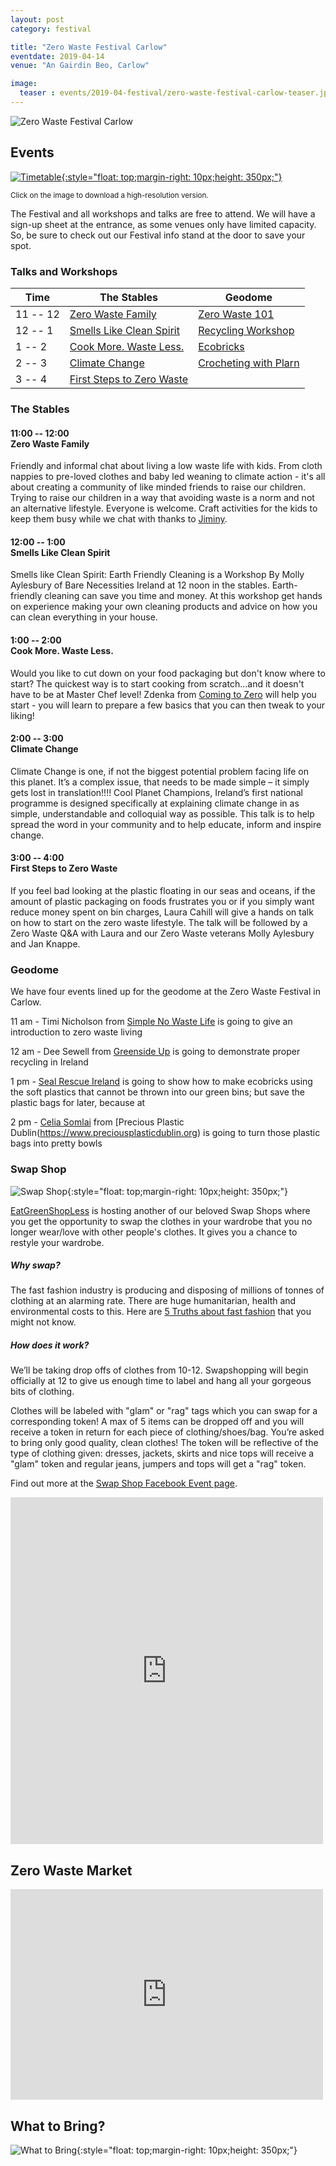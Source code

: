 ```yaml
---
layout: post
category: festival

title: "Zero Waste Festival Carlow"
eventdate: 2019-04-14
venue: "An Gairdin Beo, Carlow"

image:
  teaser : events/2019-04-festival/zero-waste-festival-carlow-teaser.jpg
---
```


<picture> <source media="(min-width: 650px)" srcset="/images/events/2019-04-festival/carlow-zero-waste-festival-logo-wide.jpg"> <img src="/images/events/2019-04-festival/carlow-zero-waste-festival-logo-long.jpg" alt="Zero Waste Festival Carlow" style="width:auto;"> </picture>



## Events

[![Timetable](/images/events/2019-04-festival/carlow-timetable.jpg "Timetable"){:style="float: top;margin-right: 10px;height: 350px;"}](/images/events/2019-04-festival/carlow-timetable.jpg)

<sup>Click on the image to download a high-resolution version.</sup>

The Festival and all workshops and talks are free to attend. We will have a sign-up sheet at the entrance, as some venues only have limited capacity. So, be sure to check out our Festival info stand at the door to save your spot.

### Talks and Workshops

| Time     | The Stables                                   | Geodome                                        |
|----------|-----------------------------------------------|------------------------------------------------|
| 11 -- 12 | [Zero Waste Family](#family)                  | [Zero Waste 101](#geodome)                         |
| 12 -- 1  | [Smells Like Clean Spirit](#spirit)           | [Recycling Workshop](#geodome)               |
| 1 -- 2   | [Cook More. Waste Less.](#cook)               | [Ecobricks](#geodome)                        |
| 2 -- 3   | [Climate Change](#climate)                    | [Crocheting with Plarn](#geodome)                |
| 3 -- 4   | [First Steps to Zero Waste](#steps)           |                                                |

### The Stables

<a name="family"></a>

#### 11:00 -- 12:00 <br/> Zero Waste Family

Friendly and informal chat about living a low waste life with kids. From cloth nappies to pre-loved clothes and baby led weaning to climate action - it's all about creating a community of like minded friends to raise our children. Trying to raise our children in a way that avoiding waste is a norm and not an alternative lifestyle. Everyone is welcome. Craft activities for the kids to keep them busy while we chat with thanks to [Jiminy](http://www.jiminy.ie/).


<a name="spirit"></a>

#### 12:00 -- 1:00 <br/> Smells Like Clean Spirit

Smells like Clean Spirit: Earth Friendly Cleaning is a Workshop By Molly Aylesbury of Bare Necessities Ireland at 12 noon in the stables. Earth-friendly cleaning can save you time and money. At this workshop get hands on experience making your own cleaning products and advice on how you can clean everything in your house. 


<a name="cook"></a>

#### 1:00 -- 2:00 <br/> Cook More. Waste Less.

Would you like to cut down on your food packaging but don't know where to start? The quickest way is to start cooking from scratch...and it doesn't have to be at Master Chef level! Zdenka from [Coming to Zero](https://comingtozero.com/) will help you start - you will learn to prepare a few basics that you can then tweak to your liking!

<a name="climate"></a>

#### 2:00 -- 3:00 <br/> Climate Change

Climate Change is one, if not the biggest potential problem facing life on this planet. It’s a complex issue, that needs to be made simple – it simply gets lost in translation!!!! Cool Planet Champions, Ireland’s first national programme is designed specifically at explaining climate change in as simple, understandable and colloquial way as possible. This talk is to help spread the word in your community and to help educate, inform and inspire change.


<a name="steps"></a>

#### 3:00 -- 4:00 <br/> First Steps to Zero Waste

If you feel bad looking at the plastic floating in our seas and oceans, if the amount of plastic packaging on foods frustrates you or if you simply want reduce money spent on bin charges, Laura Cahill will give a hands on talk on how to start on the zero waste lifestyle. The talk will be followed by a Zero Waste Q&A with Laura and our Zero Waste veterans Molly Aylesbury and Jan Knappe.



<a name="geodome"></a>

### Geodome

We have four events lined up for the geodome at the Zero Waste Festival in Carlow. 

11 am - Timi Nicholson from [Simple No Waste Life](https://simplenowastelife.com/) is going to give an introduction to zero waste living 

12 am - Dee Sewell from [Greenside Up](https://greensideup.ie/) is going to demonstrate proper recycling in Ireland 

1 pm - [Seal Rescue Ireland](http://www.sealrescueireland.org) is going to show how to make ecobricks using the soft plastics that cannot be thrown into our green bins; but save the plastic bags for later, because at

2 pm - [Celia Somlai](https://celiasomlai.com/) from [Precious Plastic Dublin\(https://www.preciousplasticdublin.org) is going to turn those plastic bags into pretty bowls





### Swap Shop

![Swap Shop](/images/events/2019-04-festival/carlow-swap-shop.jpg "Swap Shop"){:style="float: top;margin-right: 10px;height: 350px;"}

[EatGreenShopLess](https://www.instagram.com/eatgreenshopless/) is hosting another of our beloved Swap Shops where you get the opportunity to swap the clothes in your wardrobe that you no longer wear/love with other people's clothes. It gives you a chance to restyle your wardrobe.

##### Why swap?

The fast fashion industry is producing and disposing of millions of tonnes of clothing at an alarming rate. There are huge humanitarian, health and environmental costs to this. Here are [5 Truths about fast fashion](https://www.huffpost.com/entry/5-truths-the-fast-fashion_n_5690575) that you might not know.

##### How does it work?

We’ll be taking drop offs of clothes from 10-12. Swapshopping will begin officially at 12 to give us enough time to label and hang all your gorgeous bits of clothing.

Clothes will be labeled with "glam" or "rag" tags which you can swap for a corresponding token!
A max of 5 items can be dropped off and you will receive a token in return for each piece of clothing/shoes/bag. 
You’re asked to bring only good quality, clean clothes! 
The token will be reflective of the type of clothing given: dresses, jackets, skirts and nice tops will receive a "glam" token and regular jeans, jumpers and tops will get a "rag" token.

Find out more at the [Swap Shop Facebook Event page](https://www.facebook.com/events/639991029771967/ ).

<iframe src="https://www.facebook.com/plugins/post.php?href=https%3A%2F%2Fwww.facebook.com%2FZeroWasteFestivalIreland%2Fposts%2F1121359754702384&width=500" width="500" height="555" style="border:none;overflow:hidden" scrolling="no" frameborder="0" allowTransparency="true" allow="encrypted-media"></iframe>




## Zero Waste Market

<iframe src="https://www.facebook.com/plugins/post.php?href=https%3A%2F%2Fwww.facebook.com%2FZeroWasteFestivalIreland%2Fposts%2F1121356864702673&width=500" width="500" height="337" style="border:none;overflow:hidden" scrolling="no" frameborder="0" allowTransparency="true" allow="encrypted-media"></iframe>


## What to Bring?


![What to Bring](/images/events/2019-04-festival/carlow-what-bring.jpg "What to Bring"){:style="float: top;margin-right: 10px;height: 350px;"}




